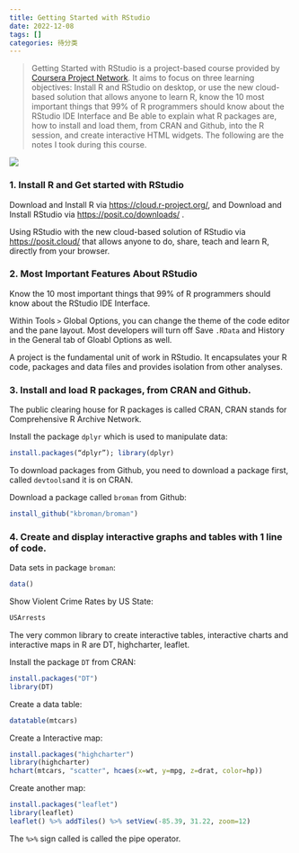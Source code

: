 ```yaml
---
title: Getting Started with RStudio
date: 2022-12-08
tags: []
categories: 待分类
---
```


> Getting Started with RStudio is a project-based course provided by [Coursera Project Network](https://www.coursera.org/learn/getting-started-rstudio/). It aims to focus on three learning objectives: Install R and RStudio on desktop, or use the new cloud-based solution that allows anyone to learn R,  know the 10 most important things that 99% of R programmers should know about the RStudio IDE Interface and Be able to explain what R packages are, how to install and load them, from CRAN and Github, into the R session, and create interactive HTML widgets. The following are the notes I took during this course.

<!--more-->

![](https://blog.zhuangzhihao.top/img/Coursera-Getting-Started-with-Rstudio.png)

### 1. Install R and Get started with RStudio

Download and Install R via https://cloud.r-project.org/, and Download and Install RStudio via https://posit.co/downloads/ .

Using RStudio with the new cloud-based solution of RStudio via https://posit.cloud/ that allows anyone to do, share, teach and learn R, directly from your browser.

### 2. Most Important Features About RStudio

Know the 10 most important things that 99% of R programmers should know about the RStudio IDE Interface.  

Within Tools `>` Global Options, you can change the theme of the code editor and the pane layout. Most developers will turn off Save `.RData` and History in the General tab of Gloabl Options as well.

A project is the fundamental unit of work in RStudio. It encapsulates your R code, packages and data files and provides isolation from other analyses.

### 3. Install and load R packages, from CRAN and Github.

The public clearing house for R packages is called CRAN, CRAN stands for Comprehensive R Archive Network.

Install the package `dplyr` which is used to manipulate data:

```R
install.packages(“dplyr”); library(dplyr)
```

To download packages from Github, you need to download a package first, called `devtools`and it is on CRAN.

Download a package called `broman` from Github:

```R
install_github("kbroman/broman")
```

### 4. Create and display interactive graphs and tables with 1 line of code.    

Data sets in package `broman`:

```R
data()
```

Show Violent Crime Rates by US State:

```R
USArrests
```

The very common library to create interactive tables, interactive charts and interactive maps in R are DT, highcharter, leaflet.

Install the package `DT` from CRAN:

```R
install.packages("DT")
library(DT)
```

Create a data table:

```R
datatable(mtcars)
```

Create a Interactive map:

```R
install.packages("highcharter")
library(highcharter)
hchart(mtcars, "scatter", hcaes(x=wt, y=mpg, z=drat, color=hp))
```

Create another map:

```r
install.packages("leaflet")
library(leaflet)
leaflet() %>% addTiles() %>% setView(-85.39, 31.22, zoom=12)
```

The `%>%` sign called is called the pipe operator.
